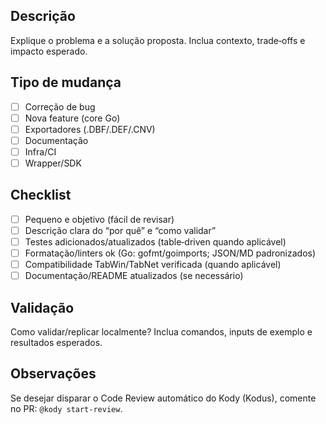 ## Descrição

Explique o problema e a solução proposta. Inclua contexto, trade‑offs e impacto esperado.

## Tipo de mudança
- [ ] Correção de bug
- [ ] Nova feature (core Go)
- [ ] Exportadores (.DBF/.DEF/.CNV)
- [ ] Documentação
- [ ] Infra/CI
- [ ] Wrapper/SDK

## Checklist
- [ ] Pequeno e objetivo (fácil de revisar)
- [ ] Descrição clara do “por quê” e “como validar”
- [ ] Testes adicionados/atualizados (table‑driven quando aplicável)
- [ ] Formatação/linters ok (Go: gofmt/goimports; JSON/MD padronizados)
- [ ] Compatibilidade TabWin/TabNet verificada (quando aplicável)
- [ ] Documentação/README atualizados (se necessário)

## Validação
Como validar/replicar localmente? Inclua comandos, inputs de exemplo e resultados esperados.

## Observações
Se desejar disparar o Code Review automático do Kody (Kodus), comente no PR: `@kody start-review`.
